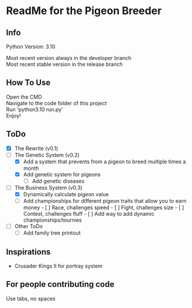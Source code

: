 # ReadMe for the Pigeon Breeder
## Info
Python Version: 3.10

Most recent version always in the developer branch  
Most recent stable version in the release branch

## How To Use
Open the CMD  
Navigate to the code folder of this project  
Run 'python3.10 run.py'  
Enjoy!  

## ToDo
- [x] The Rewrite (v0.1)
- [ ] The Genetic System (v0.2)
  - [x] Add a system that prevents from a pigeon to breed multiple times a month
  - [x] Add genetic system for pigeons
	- [ ] Add genetic diseases
- [ ] The Business System (v0.3)
  - [x] Dynamically calculate pigeon value
  - [ ] Add championships for different pigeon traits that allow you to earn money
		- [ ] Race, challenges speed
		- [ ] Fight, challenges size
		- [ ] Contest, challenges fluff
		- [ ] Add way to add dynamic championships/tournies
- [ ] Other ToDo
  - [ ] Add family tree printout

## Inspirations
- Crusader Kings II for portray system

## For people contributing code
Use tabs, no spaces
